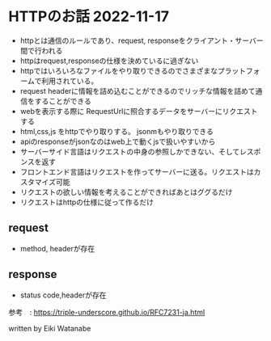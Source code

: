 # HTTPのお話 2022-11-17

- httpとは通信のルールであり、request, responseをクライアント・サーバー間で行われる
- httpはrequest,responseの仕様を決めているに過ぎない
- httpではいろいろなファイルをやり取りできるのでさまざまなプラットフォームで利用されている。
- request headerに情報を詰め込むことができるのでリッチな情報を詰めて通信をすることができる
- webを表示する際に RequestUrlに照合するデータをサーバーにリクエストする
- html,css,js をhttpでやり取りする。 jsonmもやり取りできる
- apiのresponseがjsonなのはweb上で動くjsで扱いやすいから
- サーバーサイド言語はリクエストの中身の参照しかできない、そしてレスポンスを返す
- フロントエンド言語はリクエストを作ってサーバーに送る。リクエストはカスタマイズ可能
- リクエストの欲しい情報を考えることができればあとはググるだけ
- リクエストはhttpの仕様に従って作るだけ


## request

- method, headerが存在

## response
- status code,headerが存在






参考　: https://triple-underscore.github.io/RFC7231-ja.html

written by Eiki Watanabe
